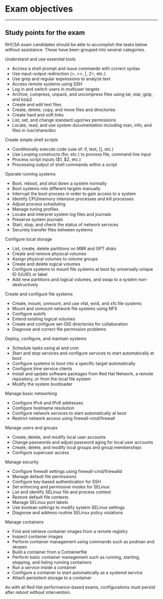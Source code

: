 # Exam objectives

---

## Study points for the exam

RHCSA exam candidates should be able to accomplish the tasks below without assistance. These have been grouped into several categories.

Understand and use essential tools

-   Access a shell prompt and issue commands with correct syntax
-   Use input-output redirection (>, >>, |, 2>, etc.)
-   Use grep and regular expressions to analyze text
-   Access remote systems using SSH
-   Log in and switch users in multiuser targets
-   Archive, compress, unpack, and uncompress files using tar, star, gzip, and bzip2
-   Create and edit text files
-   Create, delete, copy, and move files and directories
-   Create hard and soft links
-   List, set, and change standard ugo/rwx permissions
-   Locate, read, and use system documentation including man, info, and files in /usr/share/doc

Create simple shell scripts

-   Conditionally execute code (use of: if, test, [], etc.)
-   Use Looping constructs (for, etc.) to process file, command line input
-   Process script inputs ($1, $2, etc.)
-   Processing output of shell commands within a script

Operate running systems

-   Boot, reboot, and shut down a system normally
-   Boot systems into different targets manually
-   Interrupt the boot process in order to gain access to a system
-   Identify CPU/memory intensive processes and kill processes
-   Adjust process scheduling
-   Manage tuning profiles
-   Locate and interpret system log files and journals
-   Preserve system journals
-   Start, stop, and check the status of network services
-   Securely transfer files between systems

Configure local storage

-   List, create, delete partitions on MBR and GPT disks
-   Create and remove physical volumes
-   Assign physical volumes to volume groups
-   Create and delete logical volumes
-   Configure systems to mount file systems at boot by universally unique ID (UUID) or label
-   Add new partitions and logical volumes, and swap to a system non-destructively

Create and configure file systems

-   Create, mount, unmount, and use vfat, ext4, and xfs file systems
-   Mount and unmount network file systems using NFS
-   Configure autofs
-   Extend existing logical volumes
-   Create and configure set-GID directories for collaboration
-   Diagnose and correct file permission problems

Deploy, configure, and maintain systems

-   Schedule tasks using at and cron
-   Start and stop services and configure services to start automatically at boot
-   Configure systems to boot into a specific target automatically
-   Configure time service clients
-   Install and update software packages from Red Hat Network, a remote repository, or from the local file system
-   Modify the system bootloader

Manage basic networking

-   Configure IPv4 and IPv6 addresses
-   Configure hostname resolution
-   Configure network services to start automatically at boot
-   Restrict network access using firewall-cmd/firewall

Manage users and groups

-   Create, delete, and modify local user accounts
-   Change passwords and adjust password aging for local user accounts
-   Create, delete, and modify local groups and group memberships
-   Configure superuser access

Manage security

-   Configure firewall settings using firewall-cmd/firewalld
-   Manage default file permissions
-   Configure key-based authentication for SSH
-   Set enforcing and permissive modes for SELinux
-   List and identify SELinux file and process context
-   Restore default file contexts
-   Manage SELinux port labels
-   Use boolean settings to modify system SELinux settings
-   Diagnose and address routine SELinux policy violations

Manage containers

-   Find and retrieve container images from a remote registry
-   Inspect container images
-   Perform container management using commands such as podman and skopeo
-   Build a container from a Containerfile
-   Perform basic container management such as running, starting, stopping, and listing running containers
-   Run a service inside a container
-   Configure a container to start automatically as a systemd service
-   Attach persistent storage to a container

As with all Red Hat performance-based exams, configurations must persist after reboot without intervention.